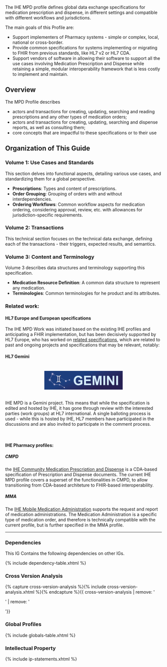 
The IHE MPD profile defines global data exchange specifications for medication prescription and dispense, in different settings and compatible with different workflows and jurisdictions.

The main goals of this Profile are:  

* Support implementers of Pharmacy systems - simple or complex, local, national or cross-border.  
* Provide common specifications for systems implementing or migrating to FHIR from previous standards, like HL7 v2 or HL7 CDA.  
* Support vendors of software in allowing their software to support all the use cases involving Medication Prescription and Dispense while retaining a simple, modular interoperability framework that is less costly to implement and maintain.


## Overview

The MPD Profile describes 
* actors and transactions for creating, updating, searching and reading prescriptions and any other types of medication orders;
* actors and transactions for creating, updating, searching and  dispense reports, as well as consulting them;
* core concepts that are impactful to these specifications or to their use



## Organization of This Guide 

### Volume 1: Use Cases and Standards

This section delves into functional aspects, detailing various use cases, and standardizing them for a global perspective.

- **Prescriptions**: Types and content of prescriptions.
- **Order Grouping**: Grouping of orders with and without interdependencies.
- **Ordering Workflows**: Common workflow aspects for medication ordering, considering approval, review, etc. with allowances for jurisdiction-specific requirements.

### Volume 2: Transactions

This technical section focuses on the technical data exchange, defining each of the transactions - their triggers, expected results, and semantics.

### Volume 3: Content and Terminology

Volume 3 describes data structures and terminology supporting this specification.

- **Medication Resource Definition**: A common data structure to represent any medication.
- **Terminologies**: Common terminologies for he product and its attributes.

### Related work:


#### HL7 Europe and European specifications
The IHE MPD Work was initiated based on the existing IHE profiles and anticipating a FHIR implementation, but has been decisively supported by HL7 Europe, who has worked on [related specifications](http://hl7.eu/fhir/mpd), which are related to past and ongoing projects and specifications that may be relevant, notably:


#### HL7 Gemini 

<div style="display: flex; justify-content: center; align-items: center">
    <img src="./gemini-logo-fin.png" alt="GEMINI" style="max-width: 50%; max-height: 100%; margin: 20px;">
</div>

IHE MPD is a Gemini project. This means that while the specification is edited and hosted by IHE, it has gone through review with the interested parties (work groups) at HL7 international. A single balloting process is used - while this is hosted by IHE, HL7 members have participated in the discussions and are also invited to participate in the comment process.

<br>

#### IHE Pharmacy profiles:

##### CMPD
the [IHE Community Medication Prescription and Dispense](https://www.ihe.net/uploadedFiles/Documents/Pharmacy/IHE_Pharmacy_Suppl_CMPD.pdf) is a CDA-based specification of Prescription and Dispense documents. 
The current IHE MPD profile covers a superset of the functionalities in CMPD, to allow transitioning from CDA-based architeture to FHIR-based interoperability.


##### MMA
The [IHE Mobile Medication Administration](https://www.ihe.net/uploadedFiles/Documents/Pharmacy/IHE_Pharm_Suppl_MMA.pdf) supports the request and report of medication administrations. The Medication Administration is a specific type of medication order, and therefore is technically compatible with the current profile, but is further specified in the MMA profile.

---


### Dependencies
This IG Contains the following dependencies on other IGs.

{% include dependency-table.xhtml %}

### Cross Version Analysis

{% capture cross-version-analysis %}{% include cross-version-analysis.xhtml %}{% endcapture %}{{ cross-version-analysis | remove: '<p>' | remove: '</p>'}}

### Global Profiles

{% include globals-table.xhtml %}

### Intellectual Property

{% include ip-statements.xhtml %}